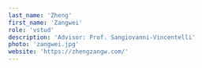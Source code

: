 ```yaml
---
last_name: 'Zheng'
first_name: 'Zangwei'
role: 'vstud'
description: 'Advisor: Prof. Sangiovanni-Vincentelli'
photo: 'zangwei.jpg'
website: 'https://zhengzangw.com/'
---
```

